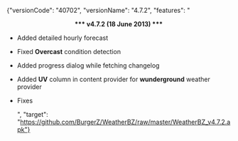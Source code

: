 ﻿{"versionCode": "40702", 
"versionName": "4.7.2", 
"features": "<center><strong>*** v4.7.2 (18 June 2013) ***</strong></center><p>
* Added detailed hourly forecast<p>
* Fixed <strong>Overcast</strong> condition detection<p>
* Added progress dialog while fetching changelog<p>
* Added <strong>UV</strong> column in content provider for <strong>wunderground</strong> weather provider<p>
* Fixes<p>",
"target": "https://github.com/BurgerZ/WeatherBZ/raw/master/WeatherBZ_v4.7.2.apk"}
